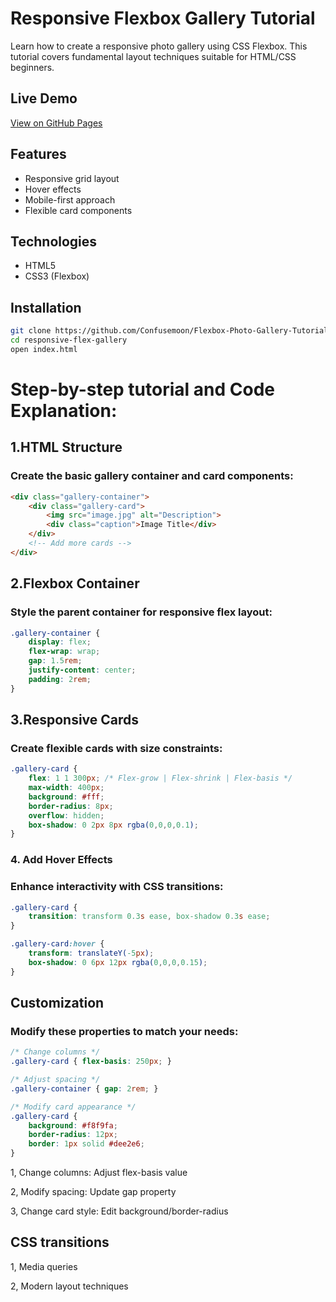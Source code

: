 # Responsive Flexbox Gallery Tutorial

Learn how to create a responsive photo gallery using CSS Flexbox. This tutorial covers fundamental layout techniques
suitable for HTML/CSS beginners.

## Live Demo
[View on GitHub Pages](https://github.com/Confusemoon/Flexbox-Photo-Gallery-Tutorial)

## Features
- Responsive grid layout
- Hover effects
- Mobile-first approach
- Flexible card components

## Technologies
- HTML5
- CSS3 (Flexbox)

## Installation
```bash
git clone https://github.com/Confusemoon/Flexbox-Photo-Gallery-Tutorial.git
cd responsive-flex-gallery
open index.html
```

# Step-by-step tutorial and Code Explanation:

## 1.HTML Structure
### Create the basic gallery container and card components:

```html
<div class="gallery-container">
    <div class="gallery-card">
        <img src="image.jpg" alt="Description">
        <div class="caption">Image Title</div>
    </div>
    <!-- Add more cards -->
</div>
```

## 2.Flexbox Container
### Style the parent container for responsive flex layout:

```css
.gallery-container {
    display: flex;
    flex-wrap: wrap;
    gap: 1.5rem;
    justify-content: center;
    padding: 2rem;
}
```

## 3.Responsive Cards
### Create flexible cards with size constraints:

```css
.gallery-card {
    flex: 1 1 300px; /* Flex-grow | Flex-shrink | Flex-basis */
    max-width: 400px;
    background: #fff;
    border-radius: 8px;
    overflow: hidden;
    box-shadow: 0 2px 8px rgba(0,0,0,0.1);
}
```
### 4. Add Hover Effects
### Enhance interactivity with CSS transitions:

```css
.gallery-card {
    transition: transform 0.3s ease, box-shadow 0.3s ease;
}

.gallery-card:hover {
    transform: translateY(-5px);
    box-shadow: 0 6px 12px rgba(0,0,0,0.15);
}
```
## Customization
### Modify these properties to match your needs:
```css
/* Change columns */
.gallery-card { flex-basis: 250px; }

/* Adjust spacing */
.gallery-container { gap: 2rem; }

/* Modify card appearance */
.gallery-card {
    background: #f8f9fa;
    border-radius: 12px;
    border: 1px solid #dee2e6;
}
```

1, Change columns: Adjust flex-basis value

2, Modify spacing: Update gap property

3, Change card style: Edit background/border-radius

## CSS transitions

1, Media queries

2, Modern layout techniques
